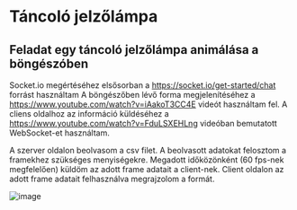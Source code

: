 # Táncoló jelzőlámpa
## Feladat egy táncoló jelzőlámpa animálása a böngészóben

Socket.io megértéséhez elsősorban a https://socket.io/get-started/chat forrást használtam
A böngészőben lévő forma megjelenítéséhez a https://www.youtube.com/watch?v=iAakoT3CC4E videót használtam fel.
A cliens oldalhoz az információ küldéséhez a https://www.youtube.com/watch?v=FduLSXEHLng videóban bemutatott WebSocket-et használtam.

A szerver oldalon beolvasom a csv filet. A beolvasott adatokat felosztom a framekhez szükséges menyiségekre.
Megadott időközönként (60 fps-nek megfelelően) küldöm az adott frame adatait a client-nek.
Client oldalon az adott frame adatait felhasználva megrajzolom a formát.

![image](https://user-images.githubusercontent.com/92054638/202231623-bc21bf7b-4c42-4f3d-8dc3-48dc5bf1f5bb.png)
